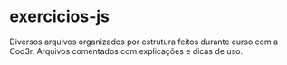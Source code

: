 # exercicios-js
Diversos arquivos organizados por estrutura feitos durante curso com a Cod3r.
Arquivos comentados com explicações e dicas de uso.
